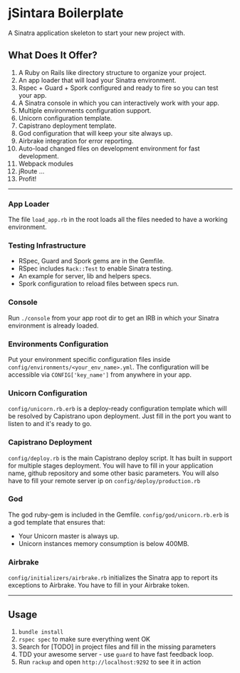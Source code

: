 # jSintara Boilerplate

A Sinatra application skeleton to start your new project with.

## What Does It Offer?

1. A Ruby on Rails like directory structure to organize your project.
2. An app loader that will load your Sinatra environment.
3. Rspec + Guard + Spork configured and ready to fire so you can test your app.
4. A Sinatra console in which you can interactively work with your app.
5. Multiple environments configuration support.
6. Unicorn configuration template.
7. Capistrano deployment template.
8. God configuration that will keep your site always up.
9. Airbrake integration for error reporting.
9. Auto-load changed files on development environment for fast development.
10. Webpack modules
11. jRoute
...
13. Profit!
---

### App Loader

The file `load_app.rb` in the root loads all the files needed to have a working
environment.

### Testing Infrastructure

* RSpec, Guard and Spork gems are in the Gemfile.
* RSpec includes `Rack::Test` to enable Sinatra testing.
* An example for server, lib and helpers specs.
* Spork configuration to reload files between specs run.

### Console

Run `./console` from your app root dir to get an IRB in which your Sinatra
environment is already loaded.

### Environments Configuration

Put your environment specific configuration files inside `config/environments/<your_env_name>.yml`.
The configuration will be accessible via `CONFIG['key_name']` from anywhere in your app.

### Unicorn Configuration

`config/unicorn.rb.erb` is a deploy-ready configuration template which will
be resolved by Capistrano upon deployment.
Just fill in the port you want to listen to and it's ready to go.

### Capistrano Deployment

`config/deploy.rb` is the main Capistrano deploy script. It has built in
support for multiple stages deployment.
You will have to fill in your application name, github repository and some
other basic parameters.
You will also have to fill your remote server ip on `config/deploy/production.rb`

### God

The god ruby-gem is included in the Gemfile.
`config/god/unicorn.rb.erb` is a god template that ensures that:
* Your Unicorn master is always up.
* Unicorn instances memory consumption is below 400MB.

### Airbrake

`config/initializers/airbrake.rb` initializes the Sinatra app to report its
exceptions to Airbrake.
You have to fill in your Airbrake token.

---

## Usage

1. `bundle install`
2. `rspec spec` to make sure everything went OK
3. Search for [TODO] in project files and fill in the missing parameters
4. TDD your awesome server - use `guard` to have fast feedback loop.
5. Run `rackup` and open `http://localhost:9292` to see it in action
